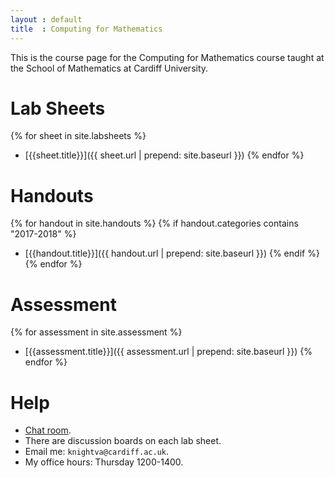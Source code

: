 ```yaml
---
layout : default
title  : Computing for Mathematics
---
```


This is the course page for the Computing for Mathematics course taught at the
School of Mathematics at Cardiff University.

# Lab Sheets

{% for sheet in site.labsheets %}
- [{{sheet.title}}]({{ sheet.url | prepend: site.baseurl }})
{% endfor %}

# Handouts

{% for handout in site.handouts %}
    {% if handout.categories contains "2017-2018" %}
- [{{handout.title}}]({{ handout.url | prepend: site.baseurl }})
    {% endif %}
{% endfor %}

# Assessment

{% for assessment in site.assessment %}
- [{{assessment.title}}]({{ assessment.url | prepend: site.baseurl }})
{% endfor %}


# Help

- [Chat room](https://gitter.im/computing-for-mathematics/Lobby).
- There are discussion boards on each lab sheet.
- Email me: `knightva@cardiff.ac.uk`.
- My office hours: Thursday 1200-1400.
